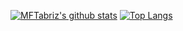 [![MFTabriz's github stats](https://github-readme-stats.vercel.app/api?username=MFTabriz&theme=material-palenight)]()
[![Top Langs](https://github-readme-stats.vercel.app/api/top-langs/?username=MFTabriz&theme=material-palenight&layout=compact)]()
